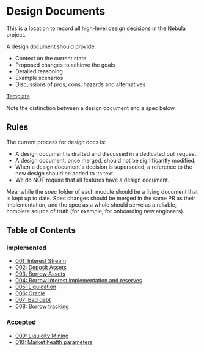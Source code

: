 # Design Documents

This is a location to record all high-level design decisions in the Nebula
project.

A design document should provide:

- Context on the current state
- Proposed changes to achieve the goals
- Detailed reasoning
- Example scenarios
- Discussions of pros, cons, hazards and alternatives

[Template](./TEMPLATE.md)

Note the distinction between a design document and a spec below.

## Rules

The current process for design docs is:

- A design document is drafted and discussed in a dedicated pull request.
- A design document, once merged, should not be significantly modified.
- When a design document's decision is superseded, a reference to the new design should be added to its text.
- We do NOT require that all features have a design document.

Meanwhile the _spec_ folder of each module should be a living document that is kept up to date. Spec changes should be merged in the same PR as their implementation, and the spec as a whole should serve as a reliable, complete source of truth (for example, for onboarding new engineers).

## Table of Contents

### Implemented

- [001: Interest Stream](./001-interest-stream.md)
- [002: Deposit Assets](./002-deposit-assets.md)
- [003: Borrow Assets](./003-borrow-assets.md)
- [004: Borrow interest implementation and reserves](./004-interest-and-reserves.md)
- [005: Liquidation](./005-liquidation.md)
- [006: Oracle](./006-oracle.md)
- [007: Bad debt](./007-bad-debt.md)
- [008: Borrow tracking](./008-borrow-tracking.md)

### Accepted

- [009: Liquidity Mining](./009-liquidity-mining.md)
- [010: Market health parameters](./010-market-params.md)